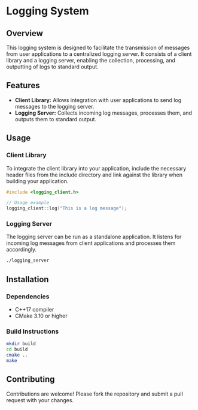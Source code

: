 # Logging System
## Overview
This logging system is designed to facilitate the transmission of messages from user applications to a centralized logging server. It consists of a client library and a logging server, enabling the collection, processing, and outputting of logs to standard output.

## Features
* **Client Library:** Allows integration with user applications to send log messages to the logging server.
* **Logging Server:** Collects incoming log messages, processes them, and outputs them to standard output.

## Usage
### Client Library
To integrate the client library into your application, include the necessary header files from the include directory and link against the library when building your application.

```cpp
#include <logging_client.h>

// Usage example
logging_client::log("This is a log message");
```

### Logging Server
The logging server can be run as a standalone application. It listens for incoming log messages from client applications and processes them accordingly.

```bash
./logging_server
```

## Installation
### Dependencies
* C++17 compiler
* CMake 3.10 or higher
### Build Instructions
```bash
mkdir build
cd build
cmake ..
make
```

## Contributing
Contributions are welcome! Please fork the repository and submit a pull request with your changes.

